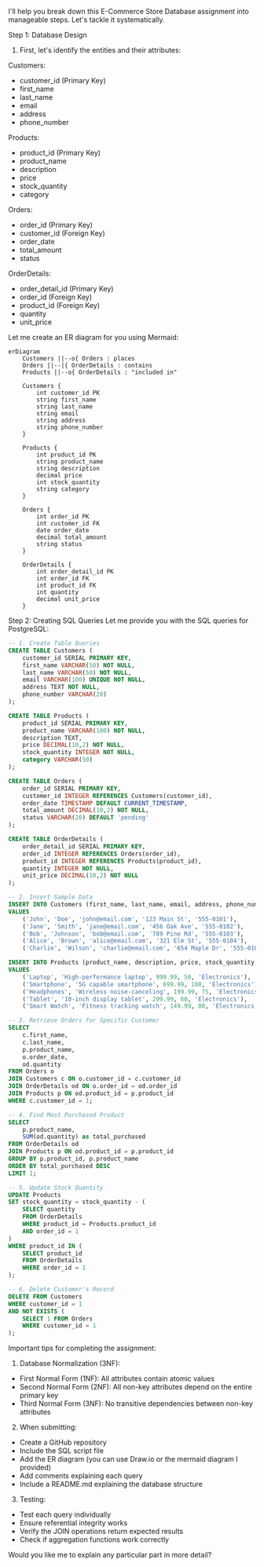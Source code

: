 I'll help you break down this E-Commerce Store Database assignment into manageable steps. Let's tackle it systematically.

Step 1: Database Design

1. First, let's identify the entities and their attributes:

Customers:
- customer_id (Primary Key)
- first_name
- last_name
- email
- address
- phone_number

Products:
- product_id (Primary Key)
- product_name
- description
- price
- stock_quantity
- category

Orders:
- order_id (Primary Key)
- customer_id (Foreign Key)
- order_date
- total_amount
- status

OrderDetails:
- order_detail_id (Primary Key)
- order_id (Foreign Key)
- product_id (Foreign Key)
- quantity
- unit_price

Let me create an ER diagram for you using Mermaid:

```mermaid
erDiagram
    Customers ||--o{ Orders : places
    Orders ||--|{ OrderDetails : contains
    Products ||--o{ OrderDetails : "included in"
    
    Customers {
        int customer_id PK
        string first_name
        string last_name
        string email
        string address
        string phone_number
    }
    
    Products {
        int product_id PK
        string product_name
        string description
        decimal price
        int stock_quantity
        string category
    }
    
    Orders {
        int order_id PK
        int customer_id FK
        date order_date
        decimal total_amount
        string status
    }
    
    OrderDetails {
        int order_detail_id PK
        int order_id FK
        int product_id FK
        int quantity
        decimal unit_price
    }

```



Step 2: Creating SQL Queries
Let me provide you with the SQL queries for PostgreSQL:

```sql
-- 1. Create Table Queries
CREATE TABLE Customers (
    customer_id SERIAL PRIMARY KEY,
    first_name VARCHAR(50) NOT NULL,
    last_name VARCHAR(50) NOT NULL,
    email VARCHAR(100) UNIQUE NOT NULL,
    address TEXT NOT NULL,
    phone_number VARCHAR(20)
);

CREATE TABLE Products (
    product_id SERIAL PRIMARY KEY,
    product_name VARCHAR(100) NOT NULL,
    description TEXT,
    price DECIMAL(10,2) NOT NULL,
    stock_quantity INTEGER NOT NULL,
    category VARCHAR(50)
);

CREATE TABLE Orders (
    order_id SERIAL PRIMARY KEY,
    customer_id INTEGER REFERENCES Customers(customer_id),
    order_date TIMESTAMP DEFAULT CURRENT_TIMESTAMP,
    total_amount DECIMAL(10,2) NOT NULL,
    status VARCHAR(20) DEFAULT 'pending'
);

CREATE TABLE OrderDetails (
    order_detail_id SERIAL PRIMARY KEY,
    order_id INTEGER REFERENCES Orders(order_id),
    product_id INTEGER REFERENCES Products(product_id),
    quantity INTEGER NOT NULL,
    unit_price DECIMAL(10,2) NOT NULL
);

-- 2. Insert Sample Data
INSERT INTO Customers (first_name, last_name, email, address, phone_number)
VALUES 
    ('John', 'Doe', 'john@email.com', '123 Main St', '555-0101'),
    ('Jane', 'Smith', 'jane@email.com', '456 Oak Ave', '555-0102'),
    ('Bob', 'Johnson', 'bob@email.com', '789 Pine Rd', '555-0103'),
    ('Alice', 'Brown', 'alice@email.com', '321 Elm St', '555-0104'),
    ('Charlie', 'Wilson', 'charlie@email.com', '654 Maple Dr', '555-0105');

INSERT INTO Products (product_name, description, price, stock_quantity, category)
VALUES 
    ('Laptop', 'High-performance laptop', 999.99, 50, 'Electronics'),
    ('Smartphone', '5G capable smartphone', 699.99, 100, 'Electronics'),
    ('Headphones', 'Wireless noise-canceling', 199.99, 75, 'Electronics'),
    ('Tablet', '10-inch display tablet', 299.99, 60, 'Electronics'),
    ('Smart Watch', 'Fitness tracking watch', 149.99, 80, 'Electronics');

-- 3. Retrieve Orders for Specific Customer
SELECT 
    c.first_name,
    c.last_name,
    p.product_name,
    o.order_date,
    od.quantity
FROM Orders o
JOIN Customers c ON o.customer_id = c.customer_id
JOIN OrderDetails od ON o.order_id = od.order_id
JOIN Products p ON od.product_id = p.product_id
WHERE c.customer_id = 1;

-- 4. Find Most Purchased Product
SELECT 
    p.product_name,
    SUM(od.quantity) as total_purchased
FROM OrderDetails od
JOIN Products p ON od.product_id = p.product_id
GROUP BY p.product_id, p.product_name
ORDER BY total_purchased DESC
LIMIT 1;

-- 5. Update Stock Quantity
UPDATE Products
SET stock_quantity = stock_quantity - (
    SELECT quantity 
    FROM OrderDetails 
    WHERE product_id = Products.product_id 
    AND order_id = 1
)
WHERE product_id IN (
    SELECT product_id 
    FROM OrderDetails 
    WHERE order_id = 1
);

-- 6. Delete Customer's Record
DELETE FROM Customers
WHERE customer_id = 1 
AND NOT EXISTS (
    SELECT 1 FROM Orders 
    WHERE customer_id = 1
);
```

Important tips for completing the assignment:

1. Database Normalization (3NF):
- First Normal Form (1NF): All attributes contain atomic values
- Second Normal Form (2NF): All non-key attributes depend on the entire primary key
- Third Normal Form (3NF): No transitive dependencies between non-key attributes

2. When submitting:
- Create a GitHub repository
- Include the SQL script file
- Add the ER diagram (you can use Draw.io or the mermaid diagram I provided)
- Add comments explaining each query
- Include a README.md explaining the database structure

3. Testing:
- Test each query individually
- Ensure referential integrity works
- Verify the JOIN operations return expected results
- Check if aggregation functions work correctly

Would you like me to explain any particular part in more detail?
